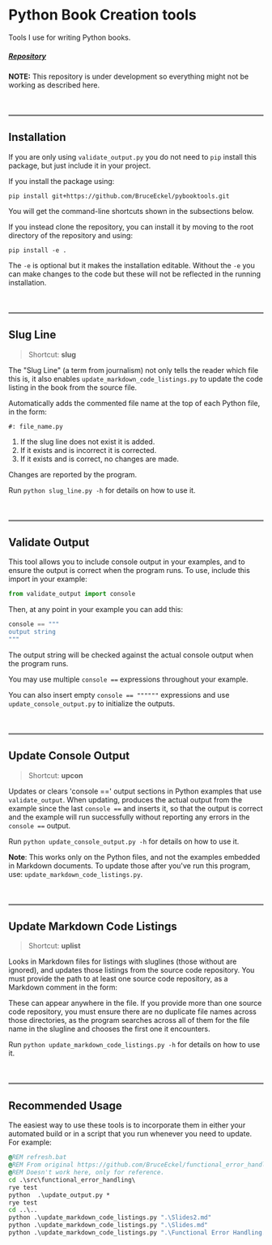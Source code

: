 # Python Book Creation tools

Tools I use for writing Python books.

##### [Repository](https://github.com/BruceEckel/pybooktools)

**NOTE:** This repository is under development so
everything might not be working as described here.


<hr style="height:3px;border-width:0;color:gray;background-color:gray; margin-top:50px;">

## Installation

If you are only using `validate_output.py` you do not need
to `pip` install this package, but just include it in your project.

If you install the package using:
```text
pip install git+https://github.com/BruceEckel/pybooktools.git
```
You will get the command-line shortcuts shown in the subsections below.

If you instead clone the repository, you can install it by moving to the root
directory of the repository and using:
```text
pip install -e .
```
The `-e` is optional but it makes the installation editable. Without the `-e` you
can make changes to the code but these will not be reflected in the running installation.

<hr style="height:3px;border-width:0;color:gray;background-color:gray; margin-top:50px;">

## Slug Line

> Shortcut: **slug**

The "Slug Line" (a term from journalism) not only tells the reader which file
this is, it also enables `update_markdown_code_listings.py` to update the
code listing in the book from the source file.

Automatically adds the commented file name at the top of each Python file,
in the form:
```text
#: file_name.py
```
1. If the slug line does not exist it is added.
2. If it exists and is incorrect it is corrected.
3. If it exists and is correct, no changes are made.

Changes are reported by the program.

Run `python slug_line.py -h` for details on how to use it.


<hr style="height:3px;border-width:0;color:gray;background-color:gray; margin-top:50px;">

## Validate Output

This tool allows you to include console output in your examples, and
to ensure the output is correct when the program runs. To use, include
this import in your example:
```python
from validate_output import console
```
Then, at any point in your example you can add this:
```python
console == """
output string
"""
```
The output string will be checked against the actual console output when
the program runs.

You may use multiple `console ==` expressions throughout your example.

You can also insert empty `console == """"""` expressions and use 
`update_console_output.py` to initialize the outputs.


<hr style="height:3px;border-width:0;color:gray;background-color:gray; margin-top:50px;">

## Update Console Output

> Shortcut: **upcon**

Updates or clears 'console ==' output sections in Python examples that use
`validate_output`. When updating, produces the actual output from the example since
the last `console ==` and inserts it, so that the output is correct and the example
will run successfully without reporting any errors in the `console ==` output.

Run `python update_console_output.py -h` for details on how to use it.

**Note**: This works only on the Python files, and not
the examples embedded in Markdown documents. To update those after
you've run this program, use:
`update_markdown_code_listings.py`.

<hr style="height:3px;border-width:0;color:gray;background-color:gray; margin-top:50px;">

## Update Markdown Code Listings

> Shortcut: **uplist**

Looks in Markdown files for listings with sluglines (those without are ignored),
and updates those listings from the source code repository.
You must provide the path to at least one source code repository,
as a Markdown comment in the form:
<!-- #[code_location] ./src/functional_error_handling -->
These can appear anywhere in the file.
If you provide more than one source code repository, you must ensure
there are no duplicate file names across those directories, as the program
searches across all of them for the file name in the slugline and
chooses the first one it encounters.

Run `python update_markdown_code_listings.py -h` for details on how to use it.

<hr style="height:3px;border-width:0;color:gray;background-color:gray; margin-top:50px;">

## Recommended Usage

The easiest way to use these tools is to incorporate them in either
your automated build or in a script that you run whenever you need to
update. For example:
```bat
@REM refresh.bat
@REM From original https://github.com/BruceEckel/functional_error_handling
@REM Doesn't work here, only for reference.
cd .\src\functional_error_handling\
rye test
python  .\update_output.py *
rye test
cd ..\..
python .\update_markdown_code_listings.py ".\Slides2.md"
python .\update_markdown_code_listings.py ".\Slides.md"
python .\update_markdown_code_listings.py ".\Functional Error Handling.md"
```
